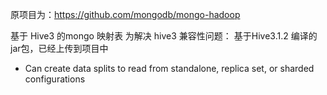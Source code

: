 原项目为：https://github.com/mongodb/mongo-hadoop

基于 Hive3 的mongo 映射表
为解决 hive3 兼容性问题：
基于Hive3.1.2  编译的jar包，已经上传到项目中
* Can create data splits to read from standalone, replica set, or sharded configurations
